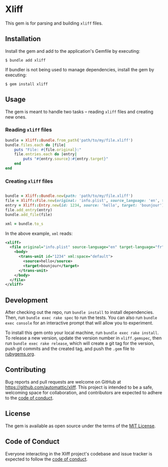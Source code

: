 # Xliff

This gem is for parsing and building `xliff` files.

## Installation

Install the gem and add to the application's Gemfile by executing:

    $ bundle add xliff

If bundler is not being used to manage dependencies, install the gem by executing:

    $ gem install xliff

## Usage

The gem is meant to handle two tasks – reading `xliff` files and creating new ones. 

### Reading `xliff` files

```ruby
bundle = Xliff::Bundle.from_path('path/to/my/file.xliff')
bundle.files.each do |file|
    puts "File: #{file.original}:"
    file.entries.each do |entry|
        puts "#{entry.source}:#{entry.target}"
    end
end
```

### Creating `xliff` files
```ruby

bundle = Xliff::Bundle.new(path: 'path/to/my/file.xliff')
file = Xliff::File.new(original: 'info.plist', source_language: 'en', target_language: 'fr')
entry = Xliff::Entry.new(id: 1234, source: 'hello', target: 'bounjour')
file.add_entry(entry)
bundle.add_file(file)

xml = bundle.to_s
```

In the above example, `xml` reads:

```xml
<xliff>
  <file original="info.plist" source-language="en" target-language="fr" datatype="plaintext">
    <body>
      <trans-unit id="1234" xml:space="default">
        <source>hello</source>
        <target>bounjour</target>
      </trans-unit>
    </body>
  </file>
</xliff>
```

## Development

After checking out the repo, run `bundle install` to install dependencies. Then, run `bundle exec rake spec` to run the tests. You can also run `bundle exec console` for an interactive prompt that will allow you to experiment.

To install this gem onto your local machine, run `bundle exec rake install`. To release a new version, update the version number in `xliff.gemspec`, then run `bundle exec rake release`, which will create a git tag for the version, push git commits and the created tag, and push the `.gem` file to [rubygems.org](https://rubygems.org).

## Contributing

Bug reports and pull requests are welcome on GitHub at https://github.com/automattic/xliff. This project is intended to be a safe, welcoming space for collaboration, and contributors are expected to adhere to the [code of conduct](https://github.com/automattic/xliff/blob/trunk/CODE_OF_CONDUCT.md).

## License

The gem is available as open source under the terms of the [MIT License](https://opensource.org/licenses/MIT).

## Code of Conduct

Everyone interacting in the Xliff project's codebase and issue tracker is expected to follow the [code of conduct](https://github.com/automattic/xliff/blob/trunk/CODE_OF_CONDUCT.md).
